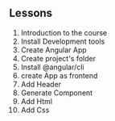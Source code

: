 ## Lessons

1. Introduction to the course
2. Install Development tools
3. Create Angular App
4. Create project's folder
5. Install @angular/cli
6. create App as frontend
7. Add Header
8. Generate Component
9. Add Html
10. Add Css
